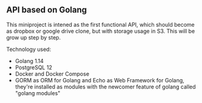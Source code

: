 ## API based on Golang

This miniproject is intened as the first functional API, which should become as dropbox or google drive clone, but with storage usage in S3. This will be grow up step by step.

Technology used:

- Golang 1.14
- PostgreSQL 12
- Docker and Docker Compose
- GORM as ORM for Golang and Echo as Web Framework for Golang, they're installed as modules with the newcomer feature of golang called "golang modules"
